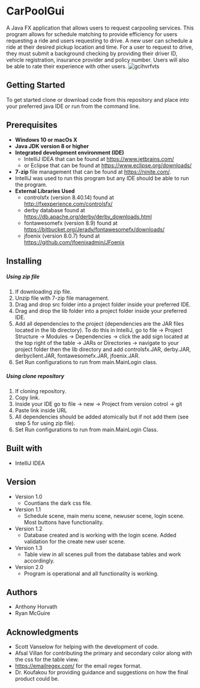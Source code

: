 # CarPoolGui

A Java FX application that allows users to request carpooling services. This program allows for schedule matching to provide efficiency for users requesting a ride and users requesting to drive. A new user can schedule a ride at their desired pickup location and time. For a user to request to drive, they must submit a background checking by providing their driver ID, vehicle registration, insurance provider and policy number. Users will also be able to rate their experience with other users.
![gcihvrfvts](https://user-images.githubusercontent.com/35510316/49245619-e67d5f00-f3e0-11e8-83a0-e4e5188f5d38.gif)



## Getting Started

To get started clone or download code from this repository and place into your 
preferred java IDE or run from the command line.

## Prerequisites

* **Windows 10 or macOs X**
* **Java JDK version 8 or higher**
* **Integrated development environment (IDE)** 
  * IntelliJ IDEA that can be found at https://www.jetbrains.com/
  * or Eclipse that can be found at https://www.eclipse.org/downloads/
* **7-zip** file management that can be found at https://ninite.com/.
* IntelliJ was used to run this program but any IDE should be able to run the program.
* **External Libraries Used**
  * controlsfx (version 8.40.14) found at http://fxexperience.com/controlsfx/
  * derby database found at https://db.apache.org/derby/derby_downloads.html
  * fontawesomefx (version 8.9) found at https://bitbucket.org/Jerady/fontawesomefx/downloads/
  * jfoenix (version 8.0.7) found at https://github.com/jfoenixadmin/JFoenix

## Installing

##### Using zip file
1. If downloading zip file.
2. Unzip file with 7-zip file management.
3. Drag and drop src folder into a project folder inside your preferred IDE.
4. Drag and drop the lib folder into a project folder inside your preferred IDE.
5. Add all dependencies to the project (dependencies are the JAR files located in the lib directory). To do this in IntelliJ, go to file -> Project Structure -> Modules -> Dependencies -> click the add sign located at the top right of the table -> JARs or Directories -> navigate to your project folder then the lib directory and add controlsfx.JAR, derby.JAR, derbyclient.JAR, fontawesomefx.JAR, jfoenix.JAR.
6. Set Run configurations to run from main.MainLogin class.

##### Using clone repository
1. If cloning repository.
2. Copy link.
3. Inside your IDE go to file -> new -> Project from version cotrol -> git
4. Paste link inside URL
5. All dependencies should be added atomically but if not add them (see step 5 for using zip file).
6. Set Run configurations to run from main.MainLogin Class.

## Built with
* IntelliJ IDEA

## Version
* Version 1.0
  * Countians the dark css file.
* Version 1.1
  * Schedule scene, main menu scene, newuser scene, login scene. Most buttons have functionality.
* Version 1.2
  * Database created and is working with the login scene. Added validation for the create new user scene.
* Version 1.3
  * Table view in all scenes pull from the database tables and work accordingly.
* Version 2.0
  * Program is operational and all functionality is working.

## Authors
* Anthony Horvath
* Ryan McGuire

## Acknowledgments
* Scott Vanselow for helping with the development of code.
* Afsal Villan for contributing the primary and secondary color along with the css for the table view.
* https://emailregex.com/ for the email regex format.
* Dr. Koufakou for providing guidance and suggestions on how the final product could be.

